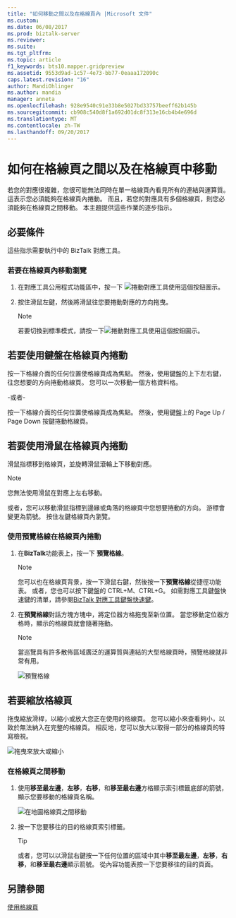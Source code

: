 ```yaml
---
title: "如何移動之間以及在格線頁內 |Microsoft 文件"
ms.custom: 
ms.date: 06/08/2017
ms.prod: biztalk-server
ms.reviewer: 
ms.suite: 
ms.tgt_pltfrm: 
ms.topic: article
f1_keywords: bts10.mapper.gridpreview
ms.assetid: 9553d9ad-1c57-4e73-bb77-0eaaa172090c
caps.latest.revision: "16"
author: MandiOhlinger
ms.author: mandia
manager: anneta
ms.openlocfilehash: 928e9540c91e33b8e5027bd33757beeff62b145b
ms.sourcegitcommit: cb908c540d8f1a692d01dc8f313e16cb4b4e696d
ms.translationtype: MT
ms.contentlocale: zh-TW
ms.lasthandoff: 09/20/2017
---
```

# <a name="how-to-move-between-and-within-grid-pages"></a>如何在格線頁之間以及在格線頁中移動
若您的對應很複雜，您很可能無法同時在單一格線頁內看見所有的連結與運算質。 這表示您必須能夠在格線頁內捲動。 而且，若您的對應具有多個格線頁，則您必須能夠在格線頁之間移動。 本主題提供這些作業的逐步指示。  
  
## <a name="prerequisites"></a>必要條件  
 這些指示需要執行中的 BizTalk 對應工具。  
  
### <a name="to-pan-within-a-grid-page"></a>若要在格線頁內移動瀏覽  
  
1.  在對應工具公用程式功能區中，按一下 ![捲動對應工具使用這個按鈕](../core/media/mapper-pan-hand.gif "Mapper_Pan_Hand")圖示。  
  
2.  按住滑鼠左鍵，然後將滑鼠往您要捲動對應的方向拖曳。  
  
    > [!NOTE]
    >  若要切換到標準模式，請按一下![捲動對應工具使用這個按鈕](../core/media/mapper-pan-hand.gif "Mapper_Pan_Hand")圖示。  
  
## <a name="to-scroll-within-a-grid-page-using-keyboard"></a>若要使用鍵盤在格線頁內捲動  
 按一下格線介面的任何位置使格線頁成為焦點。 然後，使用鍵盤的上下左右鍵，往您想要的方向捲動格線頁。 您可以一次移動一個方格資料格。  
  
 \-或者-  
  
 按一下格線介面的任何位置使格線頁成為焦點。 然後，使用鍵盤上的 Page Up / Page Down 按鍵捲動格線頁。  
  
## <a name="to-scroll-within-a-grid-page-using-mouse"></a>若要使用滑鼠在格線頁內捲動  
 滑鼠指標移到格線頁，並旋轉滑鼠滾輪上下移動對應。  
  
> [!NOTE]
>  您無法使用滑鼠在對應上左右移動。  
  
 或者，您可以移動滑鼠指標到邊緣或角落的格線頁中您想要捲動的方向。 游標會變更為箭號。 按住左鍵格線頁內瀏覽。  
  
### <a name="to-scroll-within-a-grid-page-by-using-the-grid-preview"></a>使用預覽格線在格線頁內捲動  
  
1.  在**BizTalk**功能表上，按一下 **預覽格線**。  
  
    > [!NOTE]
    >  您可以也在格線頁背景，按一下滑鼠右鍵，然後按一下**預覽格線**從捷徑功能表。 或者，您也可以按下鍵盤的 CTRL+M、CTRL+G。 如需對應工具鍵盤快速鍵的清單，請參閱[BizTalk 對應工具鍵盤快速鍵](../core/biztalk-mapper-keyboard-shortcuts.md)。  
  
2.  在**預覽格線**對話方塊方塊中，將定位器方格拖曳至新位置。 當您移動定位器方格時，顯示的格線頁就會隨著捲動。  
  
    > [!NOTE]
    >  當巡覽具有許多散佈區域廣泛的運算質與連結的大型格線頁時，預覽格線就非常有用。  
  
     ![預覽格線](../core/media/gridpreview.gif "GridPreview")  
  
## <a name="to-zoom-the-grid-page"></a>若要縮放格線頁  
 拖曳縮放滑桿，以縮小或放大您正在使用的格線頁。 您可以縮小來查看夠小，以致於無法納入在完整的格線頁。 相反地，您可以放大以取得一部分的格線頁的特寫檢視。  
  
 ![拖曳來放大或縮小](../core/media/zoom-gridpage.gif "Zoom_gridpage")  
  
### <a name="to-move-between-grid-pages"></a>在格線頁之間移動  
  
1.  使用**移至最左邊**，**左移**，**右移**，和**移至最右邊**方格顯示索引標籤底部的箭號，顯示您要移動的格線頁名稱。  
  
     ![在地圖格線頁之間移動](../core/media/move-between-grid-pages.gif "Move_between_grid_pages")  
  
2.  按一下您要移往的目的格線頁索引標籤。  
  
    > [!TIP]
    >  或者，您可以以滑鼠右鍵按一下任何位置的區域中其中**移至最左邊**，**左移**，**右移**，和**移至最右邊**顯示箭號。 從內容功能表按一下您要移往的目的頁面。  
  
## <a name="see-also"></a>另請參閱  
 [使用格線頁](../core/working-with-grid-pages.md)